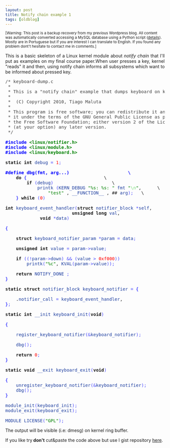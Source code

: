 ```yaml
---
layout: post
title: Notify chain example 1
tags: [oldblog]
---
```


<small>[Warning: This post is a backup recovery from my previous Wordpress blog. All content was automatically converted accessing a MySQL database using a Python script (<a href="http://maluta.github.io/blog/convert-wordpress-to-jekyll/">details</a>). Mostly are in Portuguese but if you are interest I can translate to English. If you found any problem dont't hesitate to contact me in comments.]</small>



<p style="text-align: justify;">This is a basic skeleton of a Linux kernel module about <em>notify chain</em> that I'll put as examples on my final course paper.When user presses a key, kernel "reads" it and then, using notify chain informs all subsystems which want to be informed about pressed key.</p>

<pre><span style="color: #444444;">/* keyboard-dump.c
 *
 * This is a "notify chain" example that dumps keyboard on kernel message
 *
 *	(C) Copyright 2010, Tiago Maluta
 *
 * This program is free software; you can redistribute it and/or modify
 * it under the terms of the GNU General Public License as published by
 * the Free Software Foundation; either version 2 of the License, or
 * (at your option) any later version.
 */</span>

<span style="color: #0000ff;"><strong>#include <span style="color: #008000;">&lt;linux/notifier.h&gt;</span></strong></span>
<span style="color: #0000ff;"><strong>#include <span style="color: #008000;">&lt;linux/module.h&gt;</span></strong></span>
<span style="color: #0000ff;"><strong>#include <span style="color: #008000;">&lt;linux/keyboard.h&gt;</span></strong></span>

<strong>static</strong> <strong>int</strong> <span style="color: #2040a0;">debug</span> <span style="color: #4444ff;">=</span> <span style="color: #ff0000;">1</span><span style="color: #4444ff;">;</span>

<span style="color: #0000ff;"><strong>#define dbg(fmt, arg...)						\</strong></span>
	<strong>do</strong> <span style="color: #4444ff;"><strong>{</strong></span>								\
		<strong>if</strong> <span style="color: #4444ff;">(</span><span style="color: #2040a0;">debug</span><span style="color: #4444ff;">)</span>						\
			<span style="color: #2040a0;">printk</span> <span style="color: #4444ff;">(</span><span style="color: #2040a0;">KERN_DEBUG</span> <span style="color: #008000;">"%s: %s: "</span> <span style="color: #2040a0;">fmt</span> <span style="color: #008000;">"<span style="color: #77dd77;">\n</span>"</span>,		\
				<span style="color: #008000;">"test"</span> , <span style="color: #2040a0;">__FUNCTION__</span> , ## <span style="color: #2040a0;">arg</span><span style="color: #4444ff;">)</span><span style="color: #4444ff;">;</span>	\
	<span style="color: #4444ff;"><strong>}</strong></span> <strong>while</strong> <span style="color: #4444ff;">(</span><span style="color: #ff0000;">0</span><span style="color: #4444ff;">)</span>

<strong>int</strong> <span style="color: #2040a0;">keyboard_event_handler</span><span style="color: #4444ff;">(</span><strong>struct</strong> <span style="color: #2040a0;">notifier_block</span> <span style="color: #4444ff;">*</span><span style="color: #2040a0;">self</span>,
                         <strong>unsigned</strong> <strong>long</strong> <span style="color: #2040a0;">val</span>,
			 <strong>void</strong> <span style="color: #4444ff;">*</span><span style="color: #2040a0;">data</span><span style="color: #4444ff;">)</span> 

<span style="color: #4444ff;"><strong>{</strong></span>

	<strong>struct</strong> <span style="color: #2040a0;">keyboard_notifier_param</span> <span style="color: #4444ff;">*</span><span style="color: #2040a0;">param</span> <span style="color: #4444ff;">=</span> <span style="color: #2040a0;">data</span><span style="color: #4444ff;">;</span> 

	<strong>unsigned</strong> <strong>int</strong> <span style="color: #2040a0;">value</span> <span style="color: #4444ff;">=</span> <span style="color: #2040a0;">param</span><span style="color: #4444ff;">-</span><span style="color: #4444ff;">&gt;</span><span style="color: #2040a0;">value</span><span style="color: #4444ff;">;</span>

	<strong>if</strong> <span style="color: #4444ff;">(</span><span style="color: #4444ff;">(</span><span style="color: #4444ff;">!</span><span style="color: #2040a0;">param</span><span style="color: #4444ff;">-</span><span style="color: #4444ff;">&gt;</span><span style="color: #2040a0;">down</span><span style="color: #4444ff;">)</span> <span style="color: #4444ff;">&amp;</span><span style="color: #4444ff;">&amp;</span> <span style="color: #4444ff;">(</span><span style="color: #2040a0;">value</span> <span style="color: #4444ff;">&gt;</span> <span style="color: #ff0000;">0xf000</span><span style="color: #4444ff;">)</span><span style="color: #4444ff;">)</span>
		<span style="color: #2040a0;">printk</span><span style="color: #4444ff;">(</span><span style="color: #008000;">"%c"</span>, <span style="color: #2040a0;">KVAL</span><span style="color: #4444ff;">(</span><span style="color: #2040a0;">param</span><span style="color: #4444ff;">-</span><span style="color: #4444ff;">&gt;</span><span style="color: #2040a0;">value</span><span style="color: #4444ff;">)</span><span style="color: #4444ff;">)</span><span style="color: #4444ff;">;</span>

	<strong>return</strong> <span style="color: #2040a0;">NOTIFY_DONE</span> <span style="color: #4444ff;">;</span>
<span style="color: #4444ff;"><strong>}</strong></span>

<strong>static</strong> <strong>struct</strong> <span style="color: #2040a0;">notifier_block</span> <span style="color: #2040a0;">keyboard_notifier</span> <span style="color: #4444ff;">=</span> <span style="color: #4444ff;"><strong>{</strong></span>

	.<span style="color: #2040a0;">notifier_call</span> <span style="color: #4444ff;">=</span> <span style="color: #2040a0;">keyboard_event_handler</span>,
<span style="color: #4444ff;"><strong>}</strong></span><span style="color: #4444ff;">;</span>

<strong>static</strong> <strong>int</strong> <span style="color: #2040a0;">__init</span> <span style="color: #2040a0;">keyboard_init</span><span style="color: #4444ff;">(</span><strong>void</strong><span style="color: #4444ff;">)</span> 

<span style="color: #4444ff;"><strong>{</strong></span>

	<span style="color: #2040a0;">register_keyboard_notifier</span><span style="color: #4444ff;">(</span><span style="color: #4444ff;">&amp;</span><span style="color: #2040a0;">keyboard_notifier</span><span style="color: #4444ff;">)</span><span style="color: #4444ff;">;</span>

	<span style="color: #2040a0;">dbg</span><span style="color: #4444ff;">(</span><span style="color: #4444ff;">)</span><span style="color: #4444ff;">;</span>

	<strong>return</strong> <span style="color: #ff0000;">0</span><span style="color: #4444ff;">;</span>
<span style="color: #4444ff;"><strong>}</strong></span>

<strong>static</strong> <strong>void</strong> <span style="color: #2040a0;">__exit</span> <span style="color: #2040a0;">keyboard_exit</span><span style="color: #4444ff;">(</span><strong>void</strong><span style="color: #4444ff;">)</span>

<span style="color: #4444ff;"><strong>{</strong></span>
	<span style="color: #2040a0;">unregister_keyboard_notifier</span><span style="color: #4444ff;">(</span><span style="color: #4444ff;">&amp;</span><span style="color: #2040a0;">keyboard_notifier</span><span style="color: #4444ff;">)</span><span style="color: #4444ff;">;</span>
	<span style="color: #2040a0;">dbg</span><span style="color: #4444ff;">(</span><span style="color: #4444ff;">)</span><span style="color: #4444ff;">;</span>
<span style="color: #4444ff;"><strong>}</strong></span>

<span style="color: #2040a0;">module_init</span><span style="color: #4444ff;">(</span><span style="color: #2040a0;">keyboard_init</span><span style="color: #4444ff;">)</span><span style="color: #4444ff;">;</span>
<span style="color: #2040a0;">module_exit</span><span style="color: #4444ff;">(</span><span style="color: #2040a0;">keyboard_exit</span><span style="color: #4444ff;">)</span><span style="color: #4444ff;">;</span>

<span style="color: #2040a0;">MODULE_LICENSE</span><span style="color: #4444ff;">(</span><span style="color: #008000;">"GPL"</span><span style="color: #4444ff;">)</span><span style="color: #4444ff;">;</span></pre>
<div id="_mcePaste" style="position: absolute; left: -10000px; top: 0px; width: 1px; height: 1px; overflow: hidden;">
<pre id="line1">&lt;<span class="start-tag">body</span><span class="attribute-name"> bgcolor</span>=<span class="attribute-value">"#ffffff" </span><span class="attribute-name">text</span>=<span class="attribute-value">"#000000"</span>&gt;
&lt;<span class="start-tag">pre</span>&gt;
&lt;<span class="start-tag">font</span><span class="attribute-name"> color</span>=<span class="attribute-value">"#444444"</span>&gt;/* keyboard-dump.c
 *
 * This is a &amp;<span class="entity">quot;</span>notify chain&amp;<span class="entity">quot;</span> example that dumps keyboard on kernel message
 *
 *	(C) Copyright 2010, Tiago Maluta
 *
 * This program is free software; you can redistribute it and/or modify
 * it under the terms of the GNU General Public License as published by
 * the Free Software Foundation; either version 2 of the License, or
 * (at your option) any later version.
 */&lt;/<span class="end-tag">font</span>&gt;

&lt;<span class="start-tag">font</span><span class="attribute-name"> color</span>=<span class="attribute-value">"#0000ff"</span>&gt;&lt;<span class="start-tag">strong</span>&gt;#include &lt;<span class="start-tag">font</span><span class="attribute-name"> color</span>=<span class="attribute-value">"#008000"</span>&gt;&amp;<span class="entity">lt;</span>linux/notifier.h&amp;<span class="entity">gt;</span>&lt;/<span class="end-tag">font</span>&gt;&lt;/<span class="end-tag">strong</span>&gt;&lt;/<span class="end-tag">font</span>&gt;</pre>
<pre id="line21">&lt;<span class="start-tag">font</span><span class="attribute-name"> color</span>=<span class="attribute-value">"#0000ff"</span>&gt;&lt;<span class="start-tag">strong</span>&gt;#include &lt;<span class="start-tag">font</span><span class="attribute-name"> color</span>=<span class="attribute-value">"#008000"</span>&gt;&amp;<span class="entity">lt;</span>linux/module.h&amp;<span class="entity">gt;</span>&lt;/<span class="end-tag">font</span>&gt;&lt;/<span class="end-tag">strong</span>&gt;&lt;/<span class="end-tag">font</span>&gt;
&lt;<span class="start-tag">font</span><span class="attribute-name"> color</span>=<span class="attribute-value">"#0000ff"</span>&gt;&lt;<span class="start-tag">strong</span>&gt;#include &lt;<span class="start-tag">font</span><span class="attribute-name"> color</span>=<span class="attribute-value">"#008000"</span>&gt;&amp;<span class="entity">lt;</span>linux/keyboard.h&amp;<span class="entity">gt;</span>&lt;/<span class="end-tag">font</span>&gt;&lt;/<span class="end-tag">strong</span>&gt;&lt;/<span class="end-tag">font</span>&gt;

&lt;<span class="start-tag">strong</span>&gt;static&lt;/<span class="end-tag">strong</span>&gt; &lt;<span class="start-tag">strong</span>&gt;int&lt;/<span class="end-tag">strong</span>&gt; &lt;<span class="start-tag">font</span><span class="attribute-name"> color</span>=<span class="attribute-value">"#2040a0"</span>&gt;debug&lt;/<span class="end-tag">font</span>&gt; &lt;<span class="start-tag">font</span><span class="attribute-name"> color</span>=<span class="attribute-value">"#4444ff"</span>&gt;=&lt;/<span class="end-tag">font</span>&gt; &lt;<span class="start-tag">font</span><span class="attribute-name"> color</span>=<span class="attribute-value">"#ff0000"</span>&gt;1&lt;/<span class="end-tag">font</span>&gt;&lt;<span class="start-tag">font</span><span class="attribute-name"> color</span>=<span class="attribute-value">"#4444ff"</span>&gt;;&lt;/<span class="end-tag">font</span>&gt;</pre>
<pre id="line25">&lt;<span class="start-tag">font</span><span class="attribute-name"> color</span>=<span class="attribute-value">"#0000ff"</span>&gt;&lt;<span class="start-tag">strong</span>&gt;#define dbg(fmt, arg...)						\&lt;/<span class="end-tag">strong</span>&gt;&lt;/<span class="end-tag">font</span>&gt;
	&lt;<span class="start-tag">strong</span>&gt;do&lt;/<span class="end-tag">strong</span>&gt; &lt;<span class="start-tag">font</span><span class="attribute-name"> color</span>=<span class="attribute-value">"#4444ff"</span>&gt;&lt;<span class="start-tag">strong</span>&gt;{&lt;/<span class="end-tag">strong</span>&gt;&lt;/<span class="end-tag">font</span>&gt;								\
		&lt;<span class="start-tag">strong</span>&gt;if&lt;/<span class="end-tag">strong</span>&gt; &lt;<span class="start-tag">font</span><span class="attribute-name"> color</span>=<span class="attribute-value">"#4444ff"</span>&gt;(&lt;/<span class="end-tag">font</span>&gt;&lt;<span class="start-tag">font</span><span class="attribute-name"> color</span>=<span class="attribute-value">"#2040a0"</span>&gt;debug&lt;/<span class="end-tag">font</span>&gt;&lt;<span class="start-tag">font</span><span class="attribute-name"> color</span>=<span class="attribute-value">"#4444ff"</span>&gt;)&lt;/<span class="end-tag">font</span>&gt;						\
			&lt;<span class="start-tag">font</span><span class="attribute-name"> color</span>=<span class="attribute-value">"#2040a0"</span>&gt;printk&lt;/<span class="end-tag">font</span>&gt; &lt;<span class="start-tag">font</span><span class="attribute-name"> color</span>=<span class="attribute-value">"#4444ff"</span>&gt;(&lt;/<span class="end-tag">font</span>&gt;&lt;<span class="start-tag">font</span><span class="attribute-name"> color</span>=<span class="attribute-value">"#2040a0"</span>&gt;KERN_DEBUG&lt;/<span class="end-tag">font</span>&gt; &lt;<span class="start-tag">font</span><span class="attribute-name"> color</span>=<span class="attribute-value">"#008000"</span>&gt;&amp;<span class="entity">quot;</span>%s: %s: &amp;<span class="entity">quot;</span>&lt;/<span class="end-tag">font</span>&gt; &lt;<span class="start-tag">font</span><span class="attribute-name"> color</span>=<span class="attribute-value">"#2040a0"</span>&gt;fmt&lt;/<span class="end-tag">font</span>&gt; &lt;<span class="start-tag">font</span><span class="attribute-name"> color</span>=<span class="attribute-value">"#008000"</span>&gt;&amp;<span class="entity">quot;</span>&lt;<span class="start-tag">font</span><span class="attribute-name"> color</span>=<span class="attribute-value">"#77dd77"</span>&gt;\n&lt;/<span class="end-tag">font</span>&gt;&amp;<span class="entity">quot;</span>&lt;/<span class="end-tag">font</span>&gt;,		\
				&lt;<span class="start-tag">font</span><span class="attribute-name"> color</span>=<span class="attribute-value">"#008000"</span>&gt;&amp;<span class="entity">quot;</span>test&amp;<span class="entity">quot;</span>&lt;/<span class="end-tag">font</span>&gt; , &lt;<span class="start-tag">font</span><span class="attribute-name"> color</span>=<span class="attribute-value">"#2040a0"</span>&gt;__FUNCTION__&lt;/<span class="end-tag">font</span>&gt; , ## &lt;<span class="start-tag">font</span><span class="attribute-name"> color</span>=<span class="attribute-value">"#2040a0"</span>&gt;arg&lt;/<span class="end-tag">font</span>&gt;&lt;<span class="start-tag">font</span><span class="attribute-name"> color</span>=<span class="attribute-value">"#4444ff"</span>&gt;)&lt;/<span class="end-tag">font</span>&gt;&lt;<span class="start-tag">font</span><span class="attribute-name"> color</span>=<span class="attribute-value">"#4444ff"</span>&gt;;&lt;/<span class="end-tag">font</span>&gt;	\
	&lt;<span class="start-tag">font</span><span class="attribute-name"> color</span>=<span class="attribute-value">"#4444ff"</span>&gt;&lt;<span class="start-tag">strong</span>&gt;}&lt;/<span class="end-tag">strong</span>&gt;&lt;/<span class="end-tag">font</span>&gt; &lt;<span class="start-tag">strong</span>&gt;while&lt;/<span class="end-tag">strong</span>&gt; &lt;<span class="start-tag">font</span><span class="attribute-name"> color</span>=<span class="attribute-value">"#4444ff"</span>&gt;(&lt;/<span class="end-tag">font</span>&gt;&lt;<span class="start-tag">font</span><span class="attribute-name"> color</span>=<span class="attribute-value">"#ff0000"</span>&gt;0&lt;/<span class="end-tag">font</span>&gt;&lt;<span class="start-tag">font</span><span class="attribute-name"> color</span>=<span class="attribute-value">"#4444ff"</span>&gt;)&lt;/<span class="end-tag">font</span>&gt;</pre>
<pre id="line32">
&lt;<span class="start-tag">strong</span>&gt;int&lt;/<span class="end-tag">strong</span>&gt; &lt;<span class="start-tag">font</span><span class="attribute-name"> color</span>=<span class="attribute-value">"#2040a0"</span>&gt;keyboard_event_handler&lt;/<span class="end-tag">font</span>&gt;&lt;<span class="start-tag">font</span><span class="attribute-name"> color</span>=<span class="attribute-value">"#4444ff"</span>&gt;(&lt;/<span class="end-tag">font</span>&gt;&lt;<span class="start-tag">strong</span>&gt;struct&lt;/<span class="end-tag">strong</span>&gt; &lt;<span class="start-tag">font</span><span class="attribute-name"> color</span>=<span class="attribute-value">"#2040a0"</span>&gt;notifier_block&lt;/<span class="end-tag">font</span>&gt; &lt;<span class="start-tag">font</span><span class="attribute-name"> color</span>=<span class="attribute-value">"#4444ff"</span>&gt;*&lt;/<span class="end-tag">font</span>&gt;&lt;<span class="start-tag">font</span><span class="attribute-name"> color</span>=<span class="attribute-value">"#2040a0"</span>&gt;self&lt;/<span class="end-tag">font</span>&gt;,
                         &lt;<span class="start-tag">strong</span>&gt;unsigned&lt;/<span class="end-tag">strong</span>&gt; &lt;<span class="start-tag">strong</span>&gt;long&lt;/<span class="end-tag">strong</span>&gt; &lt;<span class="start-tag">font</span><span class="attribute-name"> color</span>=<span class="attribute-value">"#2040a0"</span>&gt;val&lt;/<span class="end-tag">font</span>&gt;,
			 &lt;<span class="start-tag">strong</span>&gt;void&lt;/<span class="end-tag">strong</span>&gt; &lt;<span class="start-tag">font</span><span class="attribute-name"> color</span>=<span class="attribute-value">"#4444ff"</span>&gt;*&lt;/<span class="end-tag">font</span>&gt;&lt;<span class="start-tag">font</span><span class="attribute-name"> color</span>=<span class="attribute-value">"#2040a0"</span>&gt;data&lt;/<span class="end-tag">font</span>&gt;&lt;<span class="start-tag">font</span><span class="attribute-name"> color</span>=<span class="attribute-value">"#4444ff"</span>&gt;)&lt;/<span class="end-tag">font</span>&gt;</pre>
<pre id="line38">&lt;<span class="start-tag">font</span><span class="attribute-name"> color</span>=<span class="attribute-value">"#4444ff"</span>&gt;&lt;<span class="start-tag">strong</span>&gt;{&lt;/<span class="end-tag">strong</span>&gt;&lt;/<span class="end-tag">font</span>&gt;

	&lt;<span class="start-tag">strong</span>&gt;struct&lt;/<span class="end-tag">strong</span>&gt; &lt;<span class="start-tag">font</span><span class="attribute-name"> color</span>=<span class="attribute-value">"#2040a0"</span>&gt;keyboard_notifier_param&lt;/<span class="end-tag">font</span>&gt; &lt;<span class="start-tag">font</span><span class="attribute-name"> color</span>=<span class="attribute-value">"#4444ff"</span>&gt;*&lt;/<span class="end-tag">font</span>&gt;&lt;<span class="start-tag">font</span><span class="attribute-name"> color</span>=<span class="attribute-value">"#2040a0"</span>&gt;param&lt;/<span class="end-tag">font</span>&gt; &lt;<span class="start-tag">font</span><span class="attribute-name"> color</span>=<span class="attribute-value">"#4444ff"</span>&gt;=&lt;/<span class="end-tag">font</span>&gt; &lt;<span class="start-tag">font</span><span class="attribute-name"> color</span>=<span class="attribute-value">"#2040a0"</span>&gt;data&lt;/<span class="end-tag">font</span>&gt;&lt;<span class="start-tag">font</span><span class="attribute-name"> color</span>=<span class="attribute-value">"#4444ff"</span>&gt;;&lt;/<span class="end-tag">font</span>&gt; 

	&lt;<span class="start-tag">strong</span>&gt;unsigned&lt;/<span class="end-tag">strong</span>&gt; &lt;<span class="start-tag">strong</span>&gt;int&lt;/<span class="end-tag">strong</span>&gt; &lt;<span class="start-tag">font</span><span class="attribute-name"> color</span>=<span class="attribute-value">"#2040a0"</span>&gt;value&lt;/<span class="end-tag">font</span>&gt; &lt;<span class="start-tag">font</span><span class="attribute-name"> color</span>=<span class="attribute-value">"#4444ff"</span>&gt;=&lt;/<span class="end-tag">font</span>&gt; &lt;<span class="start-tag">font</span><span class="attribute-name"> color</span>=<span class="attribute-value">"#2040a0"</span>&gt;param&lt;/<span class="end-tag">font</span>&gt;&lt;<span class="start-tag">font</span><span class="attribute-name"> color</span>=<span class="attribute-value">"#4444ff"</span>&gt;-&lt;/<span class="end-tag">font</span>&gt;&lt;<span class="start-tag">font</span><span class="attribute-name"> color</span>=<span class="attribute-value">"#4444ff"</span>&gt;&amp;<span class="entity">gt;</span>&lt;/<span class="end-tag">font</span>&gt;&lt;<span class="start-tag">font</span><span class="attribute-name"> color</span>=<span class="attribute-value">"#2040a0"</span>&gt;value&lt;/<span class="end-tag">font</span>&gt;&lt;<span class="start-tag">font</span><span class="attribute-name"> color</span>=<span class="attribute-value">"#4444ff"</span>&gt;;&lt;/<span class="end-tag">font</span>&gt;</pre>
<pre id="line43">	&lt;<span class="start-tag">strong</span>&gt;if&lt;/<span class="end-tag">strong</span>&gt; &lt;<span class="start-tag">font</span><span class="attribute-name"> color</span>=<span class="attribute-value">"#4444ff"</span>&gt;(&lt;/<span class="end-tag">font</span>&gt;&lt;<span class="start-tag">font</span><span class="attribute-name"> color</span>=<span class="attribute-value">"#4444ff"</span>&gt;(&lt;/<span class="end-tag">font</span>&gt;&lt;<span class="start-tag">font</span><span class="attribute-name"> color</span>=<span class="attribute-value">"#4444ff"</span>&gt;!&lt;/<span class="end-tag">font</span>&gt;&lt;<span class="start-tag">font</span><span class="attribute-name"> color</span>=<span class="attribute-value">"#2040a0"</span>&gt;param&lt;/<span class="end-tag">font</span>&gt;&lt;<span class="start-tag">font</span><span class="attribute-name"> color</span>=<span class="attribute-value">"#4444ff"</span>&gt;-&lt;/<span class="end-tag">font</span>&gt;&lt;<span class="start-tag">font</span><span class="attribute-name"> color</span>=<span class="attribute-value">"#4444ff"</span>&gt;&amp;<span class="entity">gt;</span>&lt;/<span class="end-tag">font</span>&gt;&lt;<span class="start-tag">font</span><span class="attribute-name"> color</span>=<span class="attribute-value">"#2040a0"</span>&gt;down&lt;/<span class="end-tag">font</span>&gt;&lt;<span class="start-tag">font</span><span class="attribute-name"> color</span>=<span class="attribute-value">"#4444ff"</span>&gt;)&lt;/<span class="end-tag">font</span>&gt; &lt;<span class="start-tag">font</span><span class="attribute-name"> color</span>=<span class="attribute-value">"#4444ff"</span>&gt;&amp;<span class="entity">amp;</span>&lt;/<span class="end-tag">font</span>&gt;&lt;<span class="start-tag">font</span><span class="attribute-name"> color</span>=<span class="attribute-value">"#4444ff"</span>&gt;&amp;<span class="entity">amp;</span>&lt;/<span class="end-tag">font</span>&gt; &lt;<span class="start-tag">font</span><span class="attribute-name"> color</span>=<span class="attribute-value">"#4444ff"</span>&gt;(&lt;/<span class="end-tag">font</span>&gt;&lt;<span class="start-tag">font</span><span class="attribute-name"> color</span>=<span class="attribute-value">"#2040a0"</span>&gt;value&lt;/<span class="end-tag">font</span>&gt; &lt;<span class="start-tag">font</span><span class="attribute-name"> color</span>=<span class="attribute-value">"#4444ff"</span>&gt;&amp;<span class="entity">gt;</span>&lt;/<span class="end-tag">font</span>&gt; &lt;<span class="start-tag">font</span><span class="attribute-name"> color</span>=<span class="attribute-value">"#ff0000"</span>&gt;0xf000&lt;/<span class="end-tag">font</span>&gt;&lt;<span class="start-tag">font</span><span class="attribute-name"> color</span>=<span class="attribute-value">"#4444ff"</span>&gt;)&lt;/<span class="end-tag">font</span>&gt;&lt;<span class="start-tag">font</span><span class="attribute-name"> color</span>=<span class="attribute-value">"#4444ff"</span>&gt;)&lt;/<span class="end-tag">font</span>&gt;
		&lt;<span class="start-tag">font</span><span class="attribute-name"> color</span>=<span class="attribute-value">"#2040a0"</span>&gt;printk&lt;/<span class="end-tag">font</span>&gt;&lt;<span class="start-tag">font</span><span class="attribute-name"> color</span>=<span class="attribute-value">"#4444ff"</span>&gt;(&lt;/<span class="end-tag">font</span>&gt;&lt;<span class="start-tag">font</span><span class="attribute-name"> color</span>=<span class="attribute-value">"#008000"</span>&gt;&amp;<span class="entity">quot;</span>%c&amp;<span class="entity">quot;</span>&lt;/<span class="end-tag">font</span>&gt;, &lt;<span class="start-tag">font</span><span class="attribute-name"> color</span>=<span class="attribute-value">"#2040a0"</span>&gt;KVAL&lt;/<span class="end-tag">font</span>&gt;&lt;<span class="start-tag">font</span><span class="attribute-name"> color</span>=<span class="attribute-value">"#4444ff"</span>&gt;(&lt;/<span class="end-tag">font</span>&gt;&lt;<span class="start-tag">font</span><span class="attribute-name"> color</span>=<span class="attribute-value">"#2040a0"</span>&gt;param&lt;/<span class="end-tag">font</span>&gt;&lt;<span class="start-tag">font</span><span class="attribute-name"> color</span>=<span class="attribute-value">"#4444ff"</span>&gt;-&lt;/<span class="end-tag">font</span>&gt;&lt;<span class="start-tag">font</span><span class="attribute-name"> color</span>=<span class="attribute-value">"#4444ff"</span>&gt;&amp;<span class="entity">gt;</span>&lt;/<span class="end-tag">font</span>&gt;&lt;<span class="start-tag">font</span><span class="attribute-name"> color</span>=<span class="attribute-value">"#2040a0"</span>&gt;value&lt;/<span class="end-tag">font</span>&gt;&lt;<span class="start-tag">font</span><span class="attribute-name"> color</span>=<span class="attribute-value">"#4444ff"</span>&gt;)&lt;/<span class="end-tag">font</span>&gt;&lt;<span class="start-tag">font</span><span class="attribute-name"> color</span>=<span class="attribute-value">"#4444ff"</span>&gt;)&lt;/<span class="end-tag">font</span>&gt;&lt;<span class="start-tag">font</span><span class="attribute-name"> color</span>=<span class="attribute-value">"#4444ff"</span>&gt;;&lt;/<span class="end-tag">font</span>&gt;</pre>
<pre id="line46">	&lt;<span class="start-tag">strong</span>&gt;return&lt;/<span class="end-tag">strong</span>&gt; &lt;<span class="start-tag">font</span><span class="attribute-name"> color</span>=<span class="attribute-value">"#2040a0"</span>&gt;NOTIFY_DONE&lt;/<span class="end-tag">font</span>&gt; &lt;<span class="start-tag">font</span><span class="attribute-name"> color</span>=<span class="attribute-value">"#4444ff"</span>&gt;;&lt;/<span class="end-tag">font</span>&gt;
&lt;<span class="start-tag">font</span><span class="attribute-name"> color</span>=<span class="attribute-value">"#4444ff"</span>&gt;&lt;<span class="start-tag">strong</span>&gt;}&lt;/<span class="end-tag">strong</span>&gt;&lt;/<span class="end-tag">font</span>&gt;

&lt;<span class="start-tag">strong</span>&gt;static&lt;/<span class="end-tag">strong</span>&gt; &lt;<span class="start-tag">strong</span>&gt;struct&lt;/<span class="end-tag">strong</span>&gt; &lt;<span class="start-tag">font</span><span class="attribute-name"> color</span>=<span class="attribute-value">"#2040a0"</span>&gt;notifier_block&lt;/<span class="end-tag">font</span>&gt; &lt;<span class="start-tag">font</span><span class="attribute-name"> color</span>=<span class="attribute-value">"#2040a0"</span>&gt;keyboard_notifier&lt;/<span class="end-tag">font</span>&gt; &lt;<span class="start-tag">font</span><span class="attribute-name"> color</span>=<span class="attribute-value">"#4444ff"</span>&gt;=&lt;/<span class="end-tag">font</span>&gt; &lt;<span class="start-tag">font</span><span class="attribute-name"> color</span>=<span class="attribute-value">"#4444ff"</span>&gt;&lt;<span class="start-tag">strong</span>&gt;{&lt;/<span class="end-tag">strong</span>&gt;&lt;/<span class="end-tag">font</span>&gt;</pre>
<pre id="line51">	.&lt;<span class="start-tag">font</span><span class="attribute-name"> color</span>=<span class="attribute-value">"#2040a0"</span>&gt;notifier_call&lt;/<span class="end-tag">font</span>&gt; &lt;<span class="start-tag">font</span><span class="attribute-name"> color</span>=<span class="attribute-value">"#4444ff"</span>&gt;=&lt;/<span class="end-tag">font</span>&gt; &lt;<span class="start-tag">font</span><span class="attribute-name"> color</span>=<span class="attribute-value">"#2040a0"</span>&gt;keyboard_event_handler&lt;/<span class="end-tag">font</span>&gt;,
&lt;<span class="start-tag">font</span><span class="attribute-name"> color</span>=<span class="attribute-value">"#4444ff"</span>&gt;&lt;<span class="start-tag">strong</span>&gt;}&lt;/<span class="end-tag">strong</span>&gt;&lt;/<span class="end-tag">font</span>&gt;&lt;<span class="start-tag">font</span><span class="attribute-name"> color</span>=<span class="attribute-value">"#4444ff"</span>&gt;;&lt;/<span class="end-tag">font</span>&gt;

&lt;<span class="start-tag">strong</span>&gt;static&lt;/<span class="end-tag">strong</span>&gt; &lt;<span class="start-tag">strong</span>&gt;int&lt;/<span class="end-tag">strong</span>&gt; &lt;<span class="start-tag">font</span><span class="attribute-name"> color</span>=<span class="attribute-value">"#2040a0"</span>&gt;__init&lt;/<span class="end-tag">font</span>&gt; &lt;<span class="start-tag">font</span><span class="attribute-name"> color</span>=<span class="attribute-value">"#2040a0"</span>&gt;keyboard_init&lt;/<span class="end-tag">font</span>&gt;&lt;<span class="start-tag">font</span><span class="attribute-name"> color</span>=<span class="attribute-value">"#4444ff"</span>&gt;(&lt;/<span class="end-tag">font</span>&gt;&lt;<span class="start-tag">strong</span>&gt;void&lt;/<span class="end-tag">strong</span>&gt;&lt;<span class="start-tag">font</span><span class="attribute-name"> color</span>=<span class="attribute-value">"#4444ff"</span>&gt;)&lt;/<span class="end-tag">font</span>&gt;</pre>
<pre id="line55">&lt;<span class="start-tag">font</span><span class="attribute-name"> color</span>=<span class="attribute-value">"#4444ff"</span>&gt;&lt;<span class="start-tag">strong</span>&gt;{&lt;/<span class="end-tag">strong</span>&gt;&lt;/<span class="end-tag">font</span>&gt;

	&lt;<span class="start-tag">font</span><span class="attribute-name"> color</span>=<span class="attribute-value">"#2040a0"</span>&gt;register_keyboard_notifier&lt;/<span class="end-tag">font</span>&gt;&lt;<span class="start-tag">font</span><span class="attribute-name"> color</span>=<span class="attribute-value">"#4444ff"</span>&gt;(&lt;/<span class="end-tag">font</span>&gt;&lt;<span class="start-tag">font</span><span class="attribute-name"> color</span>=<span class="attribute-value">"#4444ff"</span>&gt;&amp;<span class="entity">amp;</span>&lt;/<span class="end-tag">font</span>&gt;&lt;<span class="start-tag">font</span><span class="attribute-name"> color</span>=<span class="attribute-value">"#2040a0"</span>&gt;keyboard_notifier&lt;/<span class="end-tag">font</span>&gt;&lt;<span class="start-tag">font</span><span class="attribute-name"> color</span>=<span class="attribute-value">"#4444ff"</span>&gt;)&lt;/<span class="end-tag">font</span>&gt;&lt;<span class="start-tag">font</span><span class="attribute-name"> color</span>=<span class="attribute-value">"#4444ff"</span>&gt;;&lt;/<span class="end-tag">font</span>&gt;
	&lt;<span class="start-tag">font</span><span class="attribute-name"> color</span>=<span class="attribute-value">"#2040a0"</span>&gt;dbg&lt;/<span class="end-tag">font</span>&gt;&lt;<span class="start-tag">font</span><span class="attribute-name"> color</span>=<span class="attribute-value">"#4444ff"</span>&gt;(&lt;/<span class="end-tag">font</span>&gt;&lt;<span class="start-tag">font</span><span class="attribute-name"> color</span>=<span class="attribute-value">"#4444ff"</span>&gt;)&lt;/<span class="end-tag">font</span>&gt;&lt;<span class="start-tag">font</span><span class="attribute-name"> color</span>=<span class="attribute-value">"#4444ff"</span>&gt;;&lt;/<span class="end-tag">font</span>&gt;</pre>
<pre id="line61">	&lt;<span class="start-tag">strong</span>&gt;return&lt;/<span class="end-tag">strong</span>&gt; &lt;<span class="start-tag">font</span><span class="attribute-name"> color</span>=<span class="attribute-value">"#ff0000"</span>&gt;0&lt;/<span class="end-tag">font</span>&gt;&lt;<span class="start-tag">font</span><span class="attribute-name"> color</span>=<span class="attribute-value">"#4444ff"</span>&gt;;&lt;/<span class="end-tag">font</span>&gt;
&lt;<span class="start-tag">font</span><span class="attribute-name"> color</span>=<span class="attribute-value">"#4444ff"</span>&gt;&lt;<span class="start-tag">strong</span>&gt;}&lt;/<span class="end-tag">strong</span>&gt;&lt;/<span class="end-tag">font</span>&gt;
&lt;<span class="start-tag">strong</span>&gt;static&lt;/<span class="end-tag">strong</span>&gt; &lt;<span class="start-tag">strong</span>&gt;void&lt;/<span class="end-tag">strong</span>&gt; &lt;<span class="start-tag">font</span><span class="attribute-name"> color</span>=<span class="attribute-value">"#2040a0"</span>&gt;__exit&lt;/<span class="end-tag">font</span>&gt; &lt;<span class="start-tag">font</span><span class="attribute-name"> color</span>=<span class="attribute-value">"#2040a0"</span>&gt;keyboard_exit&lt;/<span class="end-tag">font</span>&gt;&lt;<span class="start-tag">font</span><span class="attribute-name"> color</span>=<span class="attribute-value">"#4444ff"</span>&gt;(&lt;/<span class="end-tag">font</span>&gt;&lt;<span class="start-tag">strong</span>&gt;void&lt;/<span class="end-tag">strong</span>&gt;&lt;<span class="start-tag">font</span><span class="attribute-name"> color</span>=<span class="attribute-value">"#4444ff"</span>&gt;)&lt;/<span class="end-tag">font</span>&gt;</pre>
<pre id="line65">&lt;<span class="start-tag">font</span><span class="attribute-name"> color</span>=<span class="attribute-value">"#4444ff"</span>&gt;&lt;<span class="start-tag">strong</span>&gt;{&lt;/<span class="end-tag">strong</span>&gt;&lt;/<span class="end-tag">font</span>&gt;
	&lt;<span class="start-tag">font</span><span class="attribute-name"> color</span>=<span class="attribute-value">"#2040a0"</span>&gt;unregister_keyboard_notifier&lt;/<span class="end-tag">font</span>&gt;&lt;<span class="start-tag">font</span><span class="attribute-name"> color</span>=<span class="attribute-value">"#4444ff"</span>&gt;(&lt;/<span class="end-tag">font</span>&gt;&lt;<span class="start-tag">font</span><span class="attribute-name"> color</span>=<span class="attribute-value">"#4444ff"</span>&gt;&amp;<span class="entity">amp;</span>&lt;/<span class="end-tag">font</span>&gt;&lt;<span class="start-tag">font</span><span class="attribute-name"> color</span>=<span class="attribute-value">"#2040a0"</span>&gt;keyboard_notifier&lt;/<span class="end-tag">font</span>&gt;&lt;<span class="start-tag">font</span><span class="attribute-name"> color</span>=<span class="attribute-value">"#4444ff"</span>&gt;)&lt;/<span class="end-tag">font</span>&gt;&lt;<span class="start-tag">font</span><span class="attribute-name"> color</span>=<span class="attribute-value">"#4444ff"</span>&gt;;&lt;/<span class="end-tag">font</span>&gt;
	&lt;<span class="start-tag">font</span><span class="attribute-name"> color</span>=<span class="attribute-value">"#2040a0"</span>&gt;dbg&lt;/<span class="end-tag">font</span>&gt;&lt;<span class="start-tag">font</span><span class="attribute-name"> color</span>=<span class="attribute-value">"#4444ff"</span>&gt;(&lt;/<span class="end-tag">font</span>&gt;&lt;<span class="start-tag">font</span><span class="attribute-name"> color</span>=<span class="attribute-value">"#4444ff"</span>&gt;)&lt;/<span class="end-tag">font</span>&gt;&lt;<span class="start-tag">font</span><span class="attribute-name"> color</span>=<span class="attribute-value">"#4444ff"</span>&gt;;&lt;/<span class="end-tag">font</span>&gt;
&lt;<span class="start-tag">font</span><span class="attribute-name"> color</span>=<span class="attribute-value">"#4444ff"</span>&gt;&lt;<span class="start-tag">strong</span>&gt;}&lt;/<span class="end-tag">strong</span>&gt;&lt;/<span class="end-tag">font</span>&gt;</pre>
<pre id="line69">&lt;<span class="start-tag">font</span><span class="attribute-name"> color</span>=<span class="attribute-value">"#2040a0"</span>&gt;module_init&lt;/<span class="end-tag">font</span>&gt;&lt;<span class="start-tag">font</span><span class="attribute-name"> color</span>=<span class="attribute-value">"#4444ff"</span>&gt;(&lt;/<span class="end-tag">font</span>&gt;&lt;<span class="start-tag">font</span><span class="attribute-name"> color</span>=<span class="attribute-value">"#2040a0"</span>&gt;keyboard_init&lt;/<span class="end-tag">font</span>&gt;&lt;<span class="start-tag">font</span><span class="attribute-name"> color</span>=<span class="attribute-value">"#4444ff"</span>&gt;)&lt;/<span class="end-tag">font</span>&gt;&lt;<span class="start-tag">font</span><span class="attribute-name"> color</span>=<span class="attribute-value">"#4444ff"</span>&gt;;&lt;/<span class="end-tag">font</span>&gt;
&lt;<span class="start-tag">font</span><span class="attribute-name"> color</span>=<span class="attribute-value">"#2040a0"</span>&gt;module_exit&lt;/<span class="end-tag">font</span>&gt;&lt;<span class="start-tag">font</span><span class="attribute-name"> color</span>=<span class="attribute-value">"#4444ff"</span>&gt;(&lt;/<span class="end-tag">font</span>&gt;&lt;<span class="start-tag">font</span><span class="attribute-name"> color</span>=<span class="attribute-value">"#2040a0"</span>&gt;keyboard_exit&lt;/<span class="end-tag">font</span>&gt;&lt;<span class="start-tag">font</span><span class="attribute-name"> color</span>=<span class="attribute-value">"#4444ff"</span>&gt;)&lt;/<span class="end-tag">font</span>&gt;&lt;<span class="start-tag">font</span><span class="attribute-name"> color</span>=<span class="attribute-value">"#4444ff"</span>&gt;;&lt;/<span class="end-tag">font</span>&gt;

&lt;<span class="start-tag">font</span><span class="attribute-name"> color</span>=<span class="attribute-value">"#2040a0"</span>&gt;MODULE_LICENSE&lt;/<span class="end-tag">font</span>&gt;&lt;<span class="start-tag">font</span><span class="attribute-name"> color</span>=<span class="attribute-value">"#4444ff"</span>&gt;(&lt;/<span class="end-tag">font</span>&gt;&lt;<span class="start-tag">font</span><span class="attribute-name"> color</span>=<span class="attribute-value">"#008000"</span>&gt;&amp;<span class="entity">quot;</span>GPL&amp;<span class="entity">quot;</span>&lt;/<span class="end-tag">font</span>&gt;&lt;<span class="start-tag">font</span><span class="attribute-name"> color</span>=<span class="attribute-value">"#4444ff"</span>&gt;)&lt;/<span class="end-tag">font</span>&gt;&lt;<span class="start-tag">font</span><span class="attribute-name"> color</span>=<span class="attribute-value">"#4444ff"</span>&gt;;&lt;/<span class="end-tag">font</span>&gt;</pre>
<pre id="line74">&lt;/<span class="end-tag">pre</span>&gt;</pre>
</div>
The output will be visible (i.e: dmesg) on kernel ring buffer.

If you like try<strong> don't</strong> cut&amp;paste the code above but use I gist repository <a href="http://gist.github.com/373206" target="_blank">here</a>.